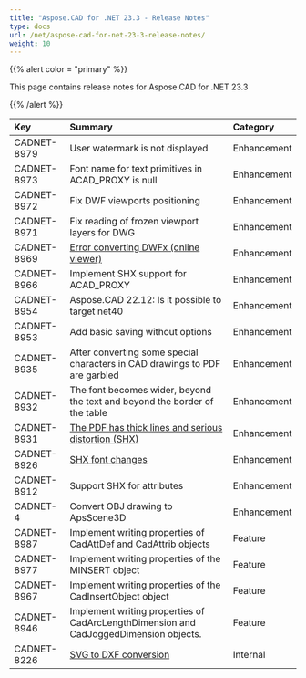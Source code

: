 ```yaml
---
title: "Aspose.CAD for .NET 23.3 - Release Notes"
type: docs
url: /net/aspose-cad-for-net-23-3-release-notes/
weight: 10
---
```


{{% alert color = "primary" %}}

This page contains release notes for Aspose.CAD for .NET 23.3

{{% /alert %}}


|**Key**|**Summary**|**Category**|
| :- | :- | :- |
| CADNET-8979 | User watermark is not displayed | Enhancement |
| CADNET-8973 | Font name for text primitives in ACAD_PROXY is null | Enhancement |
| CADNET-8972 | Fix DWF viewports positioning | Enhancement |
| CADNET-8971 | Fix reading of frozen viewport layers for DWG | Enhancement |
| CADNET-8969 | [Error converting DWFx (online viewer)](https://forum.aspose.com/t/error-converting-dwfx/258835) | Enhancement |
| CADNET-8966 | Implement SHX support for ACAD_PROXY | Enhancement |
| CADNET-8954 | Aspose.CAD 22.12: Is it possible to target net40   | Enhancement |
| CADNET-8953 | Add basic saving without options | Enhancement |
| CADNET-8935 | After converting some special characters in CAD drawings to PDF are garbled | Enhancement |
| CADNET-8932 | The font becomes wider, beyond the text and beyond the border of the table | Enhancement |
| CADNET-8931 | [The PDF has thick lines and serious distortion (SHX)](https://forum.aspose.com/t/cadtopdf-net-pdf/257688) | Enhancement |
| CADNET-8926 | [SHX font changes](https://forum.aspose.com/t/aspose-cad-for-net-cad-pdf/257592) | Enhancement |
| CADNET-8912 | Support SHX for attributes | Enhancement |
| CADNET-4 | Convert OBJ drawing to ApsScene3D | Enhancement |
| CADNET-8987 | Implement writing properties of CadAttDef and CadAttrib objects | Feature |
| CADNET-8977 | Implement writing properties of the MINSERT object | Feature |
| CADNET-8967 | Implement writing properties of the CadInsertObject object | Feature |
| CADNET-8946 | Implement writing properties of CadArcLengthDimension and CadJoggedDimension objects. | Feature |
| CADNET-8226 | [SVG to DXF conversion](https://forum.aspose.com/t/aspose-cad-cadexceptions-imageloadexception-image-loading-failed/232189/14) | Internal |
